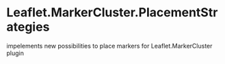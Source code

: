 # Leaflet.MarkerCluster.PlacementStrategies
impelements new possibilities to place markers for Leaflet.MarkerCluster plugin

